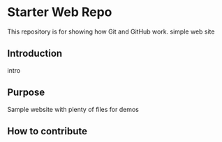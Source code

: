 # Starter Web Repo

This repository is for showing how Git and GitHub work.
simple web site 

## Introduction

intro

## Purpose

Sample website with plenty of files for demos

## How to contribute